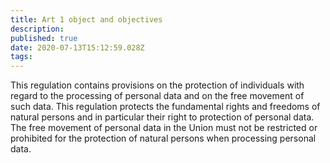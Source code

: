 ```yaml
---
title: Art 1 object and objectives 
description: 
published: true
date: 2020-07-13T15:12:59.028Z
tags: 
---
```


This regulation contains provisions on the protection of individuals with regard to the processing of personal data and on the free movement of such data.
This regulation protects the fundamental rights and freedoms of natural persons and in particular their right to protection of personal data.
The free movement of personal data in the Union must not be restricted or prohibited for the protection of natural persons when processing personal data.